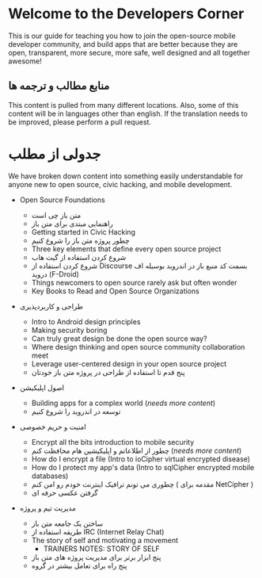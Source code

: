 # Welcome to the Developers Corner

This is our guide for teaching you how to join the open-source mobile developer community, and build apps that are better because they are open, transparent, more secure, more safe, well designed and all together awesome!


## منابع مطالب و ترجمه ها
This content is pulled from many different locations. Also, some of this content will be in languages other than english. If the translation needs to be improved, please perform a pull request.

# جدولی از مطلب
We have broken down content into something easily understandable for anyone new to open source, civic hacking, and mobile development. 

* Open Source Foundations
  - متن باز چی است
  - راهنمایی مبتدی برای متن باز
  - Getting started in Civic Hacking
  - چطور پروژه متن باز را شروع کنیم
  - Three key elements that define every open source project
  - شروع کردن استفاده از گیت هاب
  - شروع کردن استفاده از Discourse
  بسمت کد منبع باز در اندروید بوسیله اف دروید (F-Droid)
  - Things newcomers to open source rarely ask but often wonder
  - Key Books to Read and Open Source Organizations

* طراحی و کاربردپذیری
  - Intro to Android design principles
  - Making security boring
  - Can truly great design be done the open source way?
  - Where design thinking and open source community collaboration meet
  - Leverage user-centered design in your open source project
  - پنج قدم تا استفاده از طراحی در پروژه متن باز خودتان

* اصول اپلیکیشن
  - Building apps for a complex world (*needs more content*)
  - توسعه در اندروید را شروع کنیم

* امنیت و حریم خصوصی
  - Encrypt all the bits introduction to mobile security
  - چطور از اطلاعاتم و اپلیکیشین هام محافظت کنم (*needs more content*)
  - How do I encrypt a file (Intro to ioCipher virtual encrypted disease)
  - How do I protect my app's data (Intro to sqlCipher encrypted mobile databases)
  - چطوری می تونم ترافیک اینترنت خودم رو امن کنم ( مقدمه برای NetCipher )
  - گرفتن عکسی حرفه ای

* مدیریت تیم و پروژه
  - ساختن یک جامعه متن باز
  - طریقه استفاده از IRC (Internet Relay Chat)
  - The story of self and motivating a movement
  	- TRAINERS NOTES: STORY OF SELF
  - پنج ابزار برتر برای مدیریت پروژه های متن باز
  - پنج راه برای تعامل بیشتر در گروه